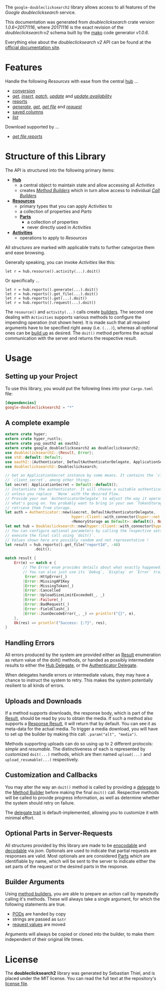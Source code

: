 <!---
DO NOT EDIT !
This file was generated automatically from 'src/mako/api/README.md.mako'
DO NOT EDIT !
-->
The `google-doubleclicksearch2` library allows access to all features of the *Google doubleclicksearch* service.

This documentation was generated from *doubleclicksearch* crate version *1.0.6+20171116*, where *20171116* is the exact revision of the *doubleclicksearch:v2* schema built by the [mako](http://www.makotemplates.org/) code generator *v1.0.6*.

Everything else about the *doubleclicksearch* *v2* API can be found at the
[official documentation site](https://developers.google.com/doubleclick-search/).
# Features

Handle the following *Resources* with ease from the central [hub](https://docs.rs/google-doubleclicksearch2/1.0.6+20171116/google_doubleclicksearch2/struct.Doubleclicksearch.html) ... 

* [conversion](https://docs.rs/google-doubleclicksearch2/1.0.6+20171116/google_doubleclicksearch2/struct.Conversion.html)
 * [*get*](https://docs.rs/google-doubleclicksearch2/1.0.6+20171116/google_doubleclicksearch2/struct.ConversionGetCall.html), [*insert*](https://docs.rs/google-doubleclicksearch2/1.0.6+20171116/google_doubleclicksearch2/struct.ConversionInsertCall.html), [*patch*](https://docs.rs/google-doubleclicksearch2/1.0.6+20171116/google_doubleclicksearch2/struct.ConversionPatchCall.html), [*update*](https://docs.rs/google-doubleclicksearch2/1.0.6+20171116/google_doubleclicksearch2/struct.ConversionUpdateCall.html) and [*update availability*](https://docs.rs/google-doubleclicksearch2/1.0.6+20171116/google_doubleclicksearch2/struct.ConversionUpdateAvailabilityCall.html)
* [reports](https://docs.rs/google-doubleclicksearch2/1.0.6+20171116/google_doubleclicksearch2/struct.Report.html)
 * [*generate*](https://docs.rs/google-doubleclicksearch2/1.0.6+20171116/google_doubleclicksearch2/struct.ReportGenerateCall.html), [*get*](https://docs.rs/google-doubleclicksearch2/1.0.6+20171116/google_doubleclicksearch2/struct.ReportGetCall.html), [*get file*](https://docs.rs/google-doubleclicksearch2/1.0.6+20171116/google_doubleclicksearch2/struct.ReportGetFileCall.html) and [*request*](https://docs.rs/google-doubleclicksearch2/1.0.6+20171116/google_doubleclicksearch2/struct.ReportRequestCall.html)
* [saved columns](https://docs.rs/google-doubleclicksearch2/1.0.6+20171116/google_doubleclicksearch2/struct.SavedColumn.html)
 * [*list*](https://docs.rs/google-doubleclicksearch2/1.0.6+20171116/google_doubleclicksearch2/struct.SavedColumnListCall.html)


Download supported by ...

* [*get file reports*](https://docs.rs/google-doubleclicksearch2/1.0.6+20171116/google_doubleclicksearch2/struct.ReportGetFileCall.html)



# Structure of this Library

The API is structured into the following primary items:

* **[Hub](https://docs.rs/google-doubleclicksearch2/1.0.6+20171116/google_doubleclicksearch2/struct.Doubleclicksearch.html)**
    * a central object to maintain state and allow accessing all *Activities*
    * creates [*Method Builders*](https://docs.rs/google-doubleclicksearch2/1.0.6+20171116/google_doubleclicksearch2/trait.MethodsBuilder.html) which in turn
      allow access to individual [*Call Builders*](https://docs.rs/google-doubleclicksearch2/1.0.6+20171116/google_doubleclicksearch2/trait.CallBuilder.html)
* **[Resources](https://docs.rs/google-doubleclicksearch2/1.0.6+20171116/google_doubleclicksearch2/trait.Resource.html)**
    * primary types that you can apply *Activities* to
    * a collection of properties and *Parts*
    * **[Parts](https://docs.rs/google-doubleclicksearch2/1.0.6+20171116/google_doubleclicksearch2/trait.Part.html)**
        * a collection of properties
        * never directly used in *Activities*
* **[Activities](https://docs.rs/google-doubleclicksearch2/1.0.6+20171116/google_doubleclicksearch2/trait.CallBuilder.html)**
    * operations to apply to *Resources*

All *structures* are marked with applicable traits to further categorize them and ease browsing.

Generally speaking, you can invoke *Activities* like this:

```Rust,ignore
let r = hub.resource().activity(...).doit()
```

Or specifically ...

```ignore
let r = hub.reports().generate(...).doit()
let r = hub.reports().get_file(...).doit()
let r = hub.reports().get(...).doit()
let r = hub.reports().request(...).doit()
```

The `resource()` and `activity(...)` calls create [builders][builder-pattern]. The second one dealing with `Activities` 
supports various methods to configure the impending operation (not shown here). It is made such that all required arguments have to be 
specified right away (i.e. `(...)`), whereas all optional ones can be [build up][builder-pattern] as desired.
The `doit()` method performs the actual communication with the server and returns the respective result.

# Usage

## Setting up your Project

To use this library, you would put the following lines into your `Cargo.toml` file:

```toml
[dependencies]
google-doubleclicksearch2 = "*"
```

## A complete example

```Rust
extern crate hyper;
extern crate hyper_rustls;
extern crate yup_oauth2 as oauth2;
extern crate google_doubleclicksearch2 as doubleclicksearch2;
use doubleclicksearch2::{Result, Error};
use std::default::Default;
use oauth2::{Authenticator, DefaultAuthenticatorDelegate, ApplicationSecret, MemoryStorage};
use doubleclicksearch2::Doubleclicksearch;

// Get an ApplicationSecret instance by some means. It contains the `client_id` and 
// `client_secret`, among other things.
let secret: ApplicationSecret = Default::default();
// Instantiate the authenticator. It will choose a suitable authentication flow for you, 
// unless you replace  `None` with the desired Flow.
// Provide your own `AuthenticatorDelegate` to adjust the way it operates and get feedback about 
// what's going on. You probably want to bring in your own `TokenStorage` to persist tokens and
// retrieve them from storage.
let auth = Authenticator::new(&secret, DefaultAuthenticatorDelegate,
                              hyper::Client::with_connector(hyper::net::HttpsConnector::new(hyper_rustls::TlsClient::new())),
                              <MemoryStorage as Default>::default(), None);
let mut hub = Doubleclicksearch::new(hyper::Client::with_connector(hyper::net::HttpsConnector::new(hyper_rustls::TlsClient::new())), auth);
// You can configure optional parameters by calling the respective setters at will, and
// execute the final call using `doit()`.
// Values shown here are possibly random and not representative !
let result = hub.reports().get_file("reportId", -48)
             .doit();

match result {
    Err(e) => match e {
        // The Error enum provides details about what exactly happened.
        // You can also just use its `Debug`, `Display` or `Error` traits
         Error::HttpError(_)
        |Error::MissingAPIKey
        |Error::MissingToken(_)
        |Error::Cancelled
        |Error::UploadSizeLimitExceeded(_, _)
        |Error::Failure(_)
        |Error::BadRequest(_)
        |Error::FieldClash(_)
        |Error::JsonDecodeError(_, _) => println!("{}", e),
    },
    Ok(res) => println!("Success: {:?}", res),
}

```
## Handling Errors

All errors produced by the system are provided either as [Result](https://docs.rs/google-doubleclicksearch2/1.0.6+20171116/google_doubleclicksearch2/enum.Result.html) enumeration as return value of 
the doit() methods, or handed as possibly intermediate results to either the 
[Hub Delegate](https://docs.rs/google-doubleclicksearch2/1.0.6+20171116/google_doubleclicksearch2/trait.Delegate.html), or the [Authenticator Delegate](https://docs.rs/yup-oauth2/*/yup_oauth2/trait.AuthenticatorDelegate.html).

When delegates handle errors or intermediate values, they may have a chance to instruct the system to retry. This 
makes the system potentially resilient to all kinds of errors.

## Uploads and Downloads
If a method supports downloads, the response body, which is part of the [Result](https://docs.rs/google-doubleclicksearch2/1.0.6+20171116/google_doubleclicksearch2/enum.Result.html), should be
read by you to obtain the media.
If such a method also supports a [Response Result](https://docs.rs/google-doubleclicksearch2/1.0.6+20171116/google_doubleclicksearch2/trait.ResponseResult.html), it will return that by default.
You can see it as meta-data for the actual media. To trigger a media download, you will have to set up the builder by making
this call: `.param("alt", "media")`.

Methods supporting uploads can do so using up to 2 different protocols: 
*simple* and *resumable*. The distinctiveness of each is represented by customized 
`doit(...)` methods, which are then named `upload(...)` and `upload_resumable(...)` respectively.

## Customization and Callbacks

You may alter the way an `doit()` method is called by providing a [delegate](https://docs.rs/google-doubleclicksearch2/1.0.6+20171116/google_doubleclicksearch2/trait.Delegate.html) to the 
[Method Builder](https://docs.rs/google-doubleclicksearch2/1.0.6+20171116/google_doubleclicksearch2/trait.CallBuilder.html) before making the final `doit()` call. 
Respective methods will be called to provide progress information, as well as determine whether the system should 
retry on failure.

The [delegate trait](https://docs.rs/google-doubleclicksearch2/1.0.6+20171116/google_doubleclicksearch2/trait.Delegate.html) is default-implemented, allowing you to customize it with minimal effort.

## Optional Parts in Server-Requests

All structures provided by this library are made to be [enocodable](https://docs.rs/google-doubleclicksearch2/1.0.6+20171116/google_doubleclicksearch2/trait.RequestValue.html) and 
[decodable](https://docs.rs/google-doubleclicksearch2/1.0.6+20171116/google_doubleclicksearch2/trait.ResponseResult.html) via *json*. Optionals are used to indicate that partial requests are responses 
are valid.
Most optionals are are considered [Parts](https://docs.rs/google-doubleclicksearch2/1.0.6+20171116/google_doubleclicksearch2/trait.Part.html) which are identifiable by name, which will be sent to 
the server to indicate either the set parts of the request or the desired parts in the response.

## Builder Arguments

Using [method builders](https://docs.rs/google-doubleclicksearch2/1.0.6+20171116/google_doubleclicksearch2/trait.CallBuilder.html), you are able to prepare an action call by repeatedly calling it's methods.
These will always take a single argument, for which the following statements are true.

* [PODs][wiki-pod] are handed by copy
* strings are passed as `&str`
* [request values](https://docs.rs/google-doubleclicksearch2/1.0.6+20171116/google_doubleclicksearch2/trait.RequestValue.html) are moved

Arguments will always be copied or cloned into the builder, to make them independent of their original life times.

[wiki-pod]: http://en.wikipedia.org/wiki/Plain_old_data_structure
[builder-pattern]: http://en.wikipedia.org/wiki/Builder_pattern
[google-go-api]: https://github.com/google/google-api-go-client

# License
The **doubleclicksearch2** library was generated by Sebastian Thiel, and is placed 
under the *MIT* license.
You can read the full text at the repository's [license file][repo-license].

[repo-license]: https://github.com/Byron/google-apis-rsblob/master/LICENSE.md
